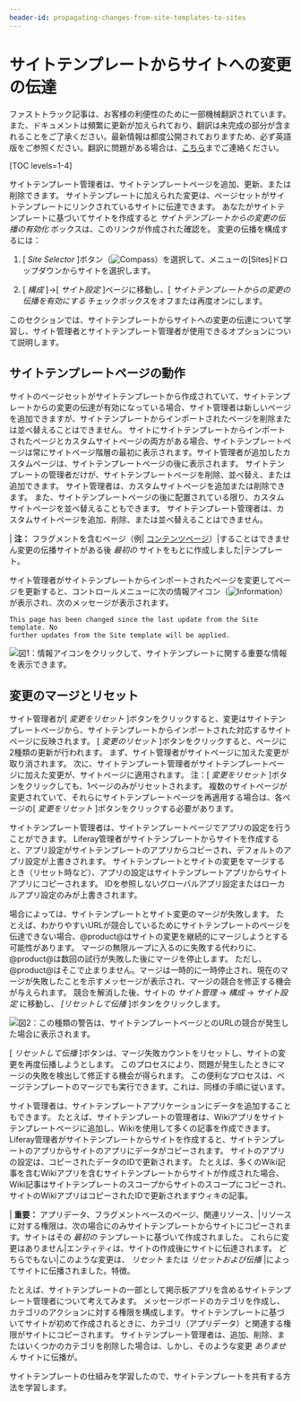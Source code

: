 ```yaml
---
header-id: propagating-changes-from-site-templates-to-sites
---
```


# サイトテンプレートからサイトへの変更の伝達

<p class="alert alert-info"><span class="wysiwyg-color-blue120">ファストトラック記事は、お客様の利便性のために一部機械翻訳されています。また、ドキュメントは頻繁に更新が加えられており、翻訳は未完成の部分が含まれることをご了承ください。最新情報は都度公開されておりますため、必ず英語版をご参照ください。翻訳に問題がある場合は、<a href="mailto:support-content-jp@liferay.com">こちら</a>までご連絡ください。</span></p>

[TOC levels=1-4]

サイトテンプレート管理者は、サイトテンプレートページを追加、更新、または削除できます。 サイトテンプレートに加えられた変更は、ページセットがサイトテンプレートにリンクされているサイトに伝達できます。 あなたがサイトテンプレートに基づいてサイトを作成すると *サイトテンプレートからの変更の伝播の有効化* ボックスは、このリンクが作成された確認を。 変更の伝播を構成するには：

1.  [ *Site Selector* ]ボタン（![Compass](../../../../images/icon-compass.png)）を選択して、メニューの[Sites]ドロップダウンからサイトを選択します。

2.  [ *構成* ]→[ *サイト設定* ]ページに移動し、[ *サイトテンプレートからの変更の伝播を有効にする* チェックボックスをオフまたは再度オンにします。

このセクションでは、サイトテンプレートからサイトへの変更の伝達について学習し、サイト管理者とサイトテンプレート管理者が使用できるオプションについて説明します。

## サイトテンプレートページの動作

サイトのページセットがサイトテンプレートから作成されていて、サイトテンプレートからの変更の伝達が有効になっている場合、サイト管理者は新しいページを追加できますが、サイトテンプレートからインポートされたページを削除または並べ替えることはできません。 サイトにサイトテンプレートからインポートされたページとカスタムサイトページの両方がある場合、サイトテンプレートページは常にサイトページ階層の最初に表示されます。サイト管理者が追加したカスタムページは、サイトテンプレートページの後に表示されます。 サイトテンプレートの管理者だけが、サイトテンプレートページを削除、並べ替え、または追加できます。 サイト管理者は、カスタムサイトページを追加または削除できます。 また、サイトテンプレートページの後に配置されている限り、カスタムサイトページを並べ替えることもできます。 サイトテンプレート管理者は、カスタムサイトページを追加、削除、または並べ替えることはできません。

| **注：** フラグメントを含むページ（例| [コンテンツページ](/docs/7-1/user/-/knowledge_base/u/using-page-fragments)）|することはできません変更の伝播サイトがある後 *最初の* サイトをもとに作成しました|テンプレート。

サイト管理者がサイトテンプレートからインポートされたページを変更してページを更新すると、コントロールメニューに次の情報アイコン（![Information](../../../../images/icon-control-menu-information.png)）が表示され、次のメッセージが表示されます。

    This page has been changed since the last update from the Site template. No
    further updates from the Site template will be applied.

![図1：情報アイコンをクリックして、サイトテンプレートに関する重要な情報を表示できます。](../../../../images/site-template-update-message.png)

## 変更のマージとリセット

サイト管理者が[ *変更をリセット* ]ボタンをクリックすると、変更はサイトテンプレートページから、サイトテンプレートからインポートされた対応するサイトページに反映されます。 [ *変更のリセット* ]ボタンをクリックすると、ページに2種類の更新が行われます。 まず、サイト管理者がサイトページに加えた変更が取り消されます。 次に、サイトテンプレート管理者がサイトテンプレートページに加えた変更が、サイトページに適用されます。 注：[ *変更をリセット* ]ボタンをクリックしても、1ページのみがリセットされます。 複数のサイトページが変更されていて、それらにサイトテンプレートページを再適用する場合は、各ページの[ *変更をリセット* ]ボタンをクリックする必要があります。

サイトテンプレート管理者は、サイトテンプレートページでアプリの設定を行うことができます。 Liferay管理者がサイトテンプレートからサイトを作成すると、アプリ設定がサイトテンプレートのアプリからコピーされ、デフォルトのアプリ設定が上書きされます。 サイトテンプレートとサイトの変更をマージするとき（リセット時など）、アプリの設定はサイトテンプレートアプリからサイトアプリにコピーされます。 IDを参照しないグローバルアプリ設定またはローカルアプリ設定のみが上書きされます。

場合によっては、サイトテンプレートとサイト変更のマージが失敗します。 たとえば、わかりやすいURLが競合しているためにサイトテンプレートのページを伝達できない場合、@product@はサイトの変更を継続的にマージしようとする可能性があります。 マージの無限ループに入るのに失敗する代わりに、@product@は数回の試行が失敗した後にマージを停止します。 ただし、@product@はそこで止まりません。マージは一時的に一時停止され、現在のマージが失敗したことを示すメッセージが表示され、マージの競合を修正する機会が与えられます。 競合を解消した後、サイトの *サイト管理* → *構成* → *サイト設定* に移動し、 *[リセットして伝播* ]ボタンをクリックします。

![図2：この種類の警告は、サイトテンプレートページとのURLの競合が発生した場合に表示されます。](../../../../images/friendly-url-propagation-failure.png)

[ *リセットして伝播* ]ボタンは、マージ失敗カウントをリセットし、サイトの変更を再度伝播しようとします。 このプロセスにより、問題が発生したときにマージの失敗を検出して修正する機会が得られます。 この便利なプロセスは、ページテンプレートのマージでも実行できます。これは、同様の手順に従います。

サイト管理者は、サイトテンプレートアプリケーションにデータを追加することもできます。 たとえば、サイトテンプレートの管理者は、Wikiアプリをサイトテンプレートページに追加し、Wikiを使用して多くの記事を作成できます。 Liferay管理者がサイトテンプレートからサイトを作成すると、サイトテンプレートのアプリからサイトのアプリにデータがコピーされます。 サイトのアプリの設定は、コピーされたデータのIDで更新されます。 たとえば、多くのWiki記事を含むWikiアプリを含むサイトテンプレートからサイトが作成された場合、Wiki記事はサイトテンプレートのスコープからサイトのスコープにコピーされ、サイトのWikiアプリはコピーされたIDで更新されますウィキの記事。

| **重要：** アプリデータ、フラグメントベースのページ、関連リソース、|リソースに対する権限は、次の場合にのみサイトテンプレートからサイトにコピーされます。サイトはその *最初の* テンプレートに基づいて作成されました。 これらに変更はありません|エンティティは、サイトの作成後にサイトに伝達されます。 どちらでもない|このような変更は、 *リセット* または *リセットおよび伝播* |によってサイトに伝播されました。特徴。

たとえば、サイトテンプレートの一部として掲示板アプリを含めるサイトテンプレート管理者について考えてみます。 メッセージボードのカテゴリを作成し、カテゴリのアクションに対する権限を構成します。 サイトテンプレートに基づいてサイトが初めて作成されるときに、カテゴリ（アプリデータ）と関連する権限がサイトにコピーされます。 サイトテンプレート管理者は、追加、削除、またはいくつかのカテゴリを削除した場合は、しかし、そのような変更 *ありません* サイトに伝播が。

サイトテンプレートの仕組みを学習したので、サイトテンプレートを共有する方法を学習します。
